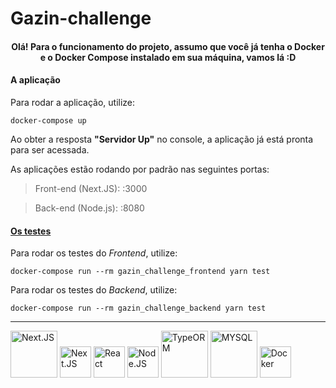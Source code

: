 # Gazin-challenge

#### <p align="center"> Olá! Para o funcionamento do projeto, assumo que você já tenha o Docker e o Docker Compose instalado em sua máquina, vamos lá :D </p>

#### A aplicação
  Para rodar a aplicação, utilize: 
  
    docker-compose up
  
  Ao obter a resposta **"Servidor Up"** no console, a aplicação já está pronta para ser acessada.

  As aplicações estão rodando por padrão nas seguintes portas:
  > Front-end (Next.JS): :3000

  > Back-end (Node.js):  :8080

#### <u>Os testes</u>
  Para rodar os testes do *Frontend*, utilize: 
  
    docker-compose run --rm gazin_challenge_frontend yarn test

  Para rodar os testes do *Backend*, utilize:
  
    docker-compose run --rm gazin_challenge_backend yarn test
    
<hr />

<div>
  <img src="https://user-images.githubusercontent.com/31439719/135782962-0014637d-b3b5-4250-a3fe-811e3068f743.png" width="75" title="Next.JS" />
  <img src="https://user-images.githubusercontent.com/31439719/135782296-798e4d7c-d4b3-41c3-97bd-6403c1902e62.png" width="50" title="Next.JS" />
  <img src="https://user-images.githubusercontent.com/31439719/135782584-457a5b92-6a0b-49d5-ba77-ca2d33dbf36f.png" width="50" title="React" />
  <img src="https://user-images.githubusercontent.com/31439719/135781916-ec2df41f-3361-42a5-8105-91541557bd27.png" width="50" title="Node.JS" />
  <img src="https://user-images.githubusercontent.com/31439719/135781853-593539f8-e3f5-4c95-a258-688a6be05466.png" width="75" title="TypeORM" />
  <img src="https://user-images.githubusercontent.com/31439719/135782824-60577d7d-e965-4e61-b810-4094998c5db9.png" width="75" title="MYSQL" />
  <img src="https://user-images.githubusercontent.com/31439719/135782421-df1edc6e-ba33-4d50-9e52-ce7e343928ee.png" width="50" title="Docker" />
</div>

